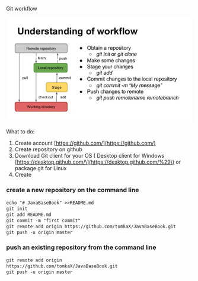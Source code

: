 Git workflow

![](/assets/git.png)

What to do:

1. Create account [https://github.com/](https://github.com/)
2. Create repository on github 
3. Download Git client for your OS \( Desktop client for Windows [https://desktop.github.com/\](https://desktop.github.com/%29\) or package git for Linux
4. Create 



### create a new repository on the command line

```
echo "# JavaBaseBook" >>README.md
git init
git add README.md
git commit -m "first commit"
git remote add origin https://github.com/tomkaX/JavaBaseBook.git
git push -u origin master
```

### push an existing repository from the command line

```
git remote add origin 
https://github.com/tomkaX/JavaBaseBook.git
git push -u origin master
```

```

```



